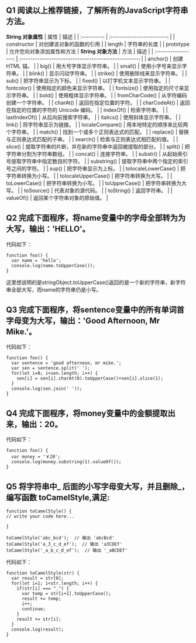 ## Q1 阅读以上推荐链接，了解所有的JavaScript字符串方法。
**String 对象属性**
|    属性     |            描述            |
| :---------: | :------------------------: |
| constructor |  对创建该对象的函数的引用  |
|   length    |        字符串的长度        |
|  prototype  | 允许您向对象添加属性和方法 |
**String 对象方法**
|        方法         |                         描述                         |
| :-----------------: | :--------------------------------------------------: |
|      anchor()       |                    创建 HTML 锚。                    |
|        big()        |                用大号字体显示字符串。                |
|       small()       |               使用小字号来显示字符串。               |
|       blink()       |                   显示闪动字符串。                   |
|      strike()       |               使用删除线来显示字符串。               |
|        sub()        |                 把字符串显示为下标。                 |
|       fixed()       |               以打字机文本显示字符串。               |
|     fontcolor()     |             使用指定的颜色来显示字符串。             |
|     fontsize()      |             使用指定的尺寸来显示字符串。             |
|       bold()        |                 使用粗体显示字符串。                 |
|   fromCharCode()    |              从字符编码创建一个字符串。              |
|      charAt()       |                返回在指定位置的字符。                |
|    charCodeAt()     |       返回在指定的位置的字符的 Unicode 编码。        |
|      indexOf()      |                     检索字符串。                     |
|    lastIndexOf()    |                 从后向前搜索字符串。                 |
|      italics()      |                 使用斜体显示字符串。                 |
|       link()        |                 将字符串显示为链接。                 |
|   localeCompare()   |          用本地特定的顺序来比较两个字符串。          |
|       match()       |           找到一个或多个正则表达式的匹配。           |
|      replace()      |             替换与正则表达式匹配的子串。             |
|      search()       |             检索与正则表达式相匹配的值。             |
|       slice()       | 提取字符串的片断，并在新的字符串中返回被提取的部分。 |
|       split()       |              把字符串分割为字符串数组。              |
|      concat()       |                     连接字符串。                     |
|      substr()       |       从起始索引号提取字符串中指定数目的字符。       |
|     substring()     |       提取字符串中两个指定的索引号之间的字符。       |
|        sup()        |                 把字符串显示为上标。                 |
| tolocaleLowerCase() |                 把字符串转换为小写。                 |
| tolocaleUpperCase() |                 把字符串转换为大写。                 |
|    toLowerCase()    |                 把字符串转换为小写。                 |
|    toUpperCase()    |                 把字符串转换为大写。                 |
|     toSource()      |                  代表对象的源代码。                  |
|     toString()      |                     返回字符串。                     |
|      valueOf()      |             返回某个字符串对象的原始值。             |

## Q2 完成下面程序，将name变量中的字母全部转为为大写，输出：'HELLO'。
代码如下：
```
function foo() {
  var name = 'hello';
  console.log(name.toUpperCase());
}
```
这里想说明的是stringObject.toUpperCase()返回的是一个新的字符串，新字符串全部大写，而name的字符串仍是小写。
## Q3 完成下面程序，将sentence变量中的所有单词首字母变为大写，输出：'Good Afternoon, Mr Mike.'。
代码如下：
```
function foo() {
  var sentence = 'good afternoon, mr mike.';
  var sen = sentence.split(' ');
  for(let i=0; i<sen.length; i++) {
    sen[i] = sen[i].charAt(0).toUpperCase()+sen[i].slice(1);
  }
  console.log(sen.join(' '));
}
```
## Q4 完成下面程序，将money变量中的金额提取出来，输出：20。
代码如下：
```
function foo() {
  var money = '￥20';
  console.log(money.substring(1).valueOf());
}
```
## Q5 将字符串中_ 后面的小写字母变大写，并且删除_， 编写函数 toCamelStyle,满足:
```
function toCamelStyle() {
// write your code here...

}

toCamelStyle('abc_bcd');  // 输出 'abcBcd'
toCamelStyle('a_3_c_d_ef');  // 输出 'a3CDEf'
toCamelStyle('_a_b_c_d_ef');  // 输出 '_aBCDEf'
```
代码如下：
```
function toCamelStyle(str) {
  var result = str[0];
  for(let i=1; i<str.length; i++) {
    if(str[i] === "_") {
      var temp = str[i+1].toUpperCase();
      result += temp;
      i++;
      continue;
    } 
    result += str[i];
  }
  console.log(result);
}
```